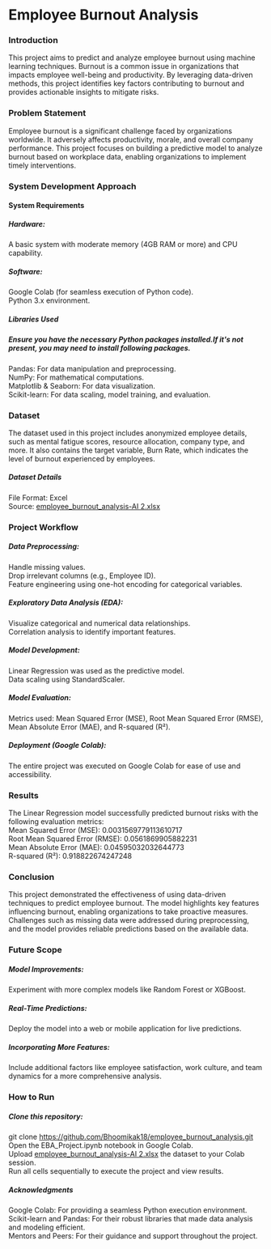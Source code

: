 # Employee Burnout Analysis
### Introduction
This project aims to predict and analyze employee burnout using machine learning techniques. Burnout is a common issue in organizations that impacts employee well-being and productivity. By leveraging data-driven methods, this project identifies key factors contributing to burnout and provides actionable insights to mitigate risks.
### Problem Statement
Employee burnout is a significant challenge faced by organizations worldwide. It adversely affects productivity, morale, and overall company performance. This project focuses on building a predictive model to analyze burnout based on workplace data, enabling organizations to implement timely interventions.
### System Development Approach
#### System Requirements
##### Hardware:
A basic system with moderate memory (4GB RAM or more) and CPU capability.    
##### Software:
Google Colab (for seamless execution of Python code).     
Python 3.x environment.     
##### Libraries Used
##### Ensure you have the necessary Python packages installed.If it's not present, you may need to install following packages.
Pandas: For data manipulation and preprocessing.    
NumPy: For mathematical computations.    
Matplotlib & Seaborn: For data visualization.    
Scikit-learn: For data scaling, model training, and evaluation.     
### Dataset
The dataset used in this project includes anonymized employee details, such as mental fatigue scores, resource allocation, company type, and more. It also contains the target variable, Burn Rate, which indicates the level of burnout experienced by employees.
#####  Dataset Details
File Format: Excel    
Source: [employee_burnout_analysis-AI 2.xlsx](https://github.com/user-attachments/files/18241523/employee_burnout_analysis-AI.2.xlsx)
### Project Workflow
##### Data Preprocessing:
Handle missing values.   
Drop irrelevant columns (e.g., Employee ID).   
Feature engineering using one-hot encoding for categorical variables.   
##### Exploratory Data Analysis (EDA):
Visualize categorical and numerical data relationships.    
Correlation analysis to identify important features.    
##### Model Development:
Linear Regression was used as the predictive model.    
Data scaling using StandardScaler.    
##### Model Evaluation:
Metrics used: Mean Squared Error (MSE), Root Mean Squared Error (RMSE), Mean Absolute Error (MAE), and R-squared (R²).
##### Deployment (Google Colab):
The entire project was executed on Google Colab for ease of use and accessibility.
### Results
The Linear Regression model successfully predicted burnout risks with the following evaluation metrics:    
Mean Squared Error (MSE): 0.0031569779113610717    
Root Mean Squared Error (RMSE): 0.0561869905882231    
Mean Absolute Error (MAE): 0.04595032032644773    
R-squared (R²): 0.918822674247248    
### Conclusion
This project demonstrated the effectiveness of using data-driven techniques to predict employee burnout. The model highlights key features influencing burnout, enabling organizations to take proactive measures. Challenges such as missing data were addressed during preprocessing, and the model provides reliable predictions based on the available data.
### Future Scope
##### Model Improvements:
Experiment with more complex models like Random Forest or XGBoost.
##### Real-Time Predictions:
Deploy the model into a web or mobile application for live predictions.
##### Incorporating More Features:
Include additional factors like employee satisfaction, work culture, and team dynamics for a more comprehensive analysis.
### How to Run
##### Clone this repository:
git clone https://github.com/Bhoomikak18/employee_burnout_analysis.git  
Open the EBA_Project.ipynb notebook in Google Colab.    
Upload [employee_burnout_analysis-AI 2.xlsx](https://github.com/user-attachments/files/18241461/employee_burnout_analysis-AI.2.xlsx) the dataset  to your Colab session.   
Run all cells sequentially to execute the project and view results.
##### Acknowledgments
Google Colab: For providing a seamless Python execution environment.   
Scikit-learn and Pandas: For their robust libraries that made data analysis and modeling efficient.    
Mentors and Peers: For their guidance and support throughout the project.    
